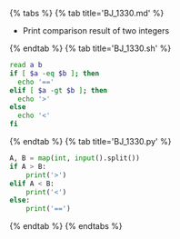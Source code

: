 {% tabs %}
{% tab title='BJ_1330.md' %}

* Print comparison result of two integers

{% endtab %}
{% tab title='BJ_1330.sh' %}

```sh
read a b
if [ $a -eq $b ]; then
  echo '=='
elif [ $a -gt $b ]; then
  echo '>'
else
  echo '<'
fi
```

{% endtab %}
{% tab title='BJ_1330.py' %}

```py
A, B = map(int, input().split())
if A > B:
    print('>')
elif A < B:
    print('<')
else:
    print('==')
```

{% endtab %}
{% endtabs %}